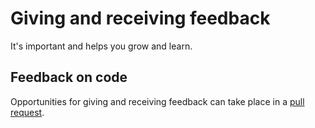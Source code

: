 # Giving and receiving feedback

It's important and helps you grow and learn.

## Feedback on code

Opportunities for giving and receiving feedback can take place in a [pull request](https://github.com/alphagov/styleguides/blob/master/pull-requests.html).
